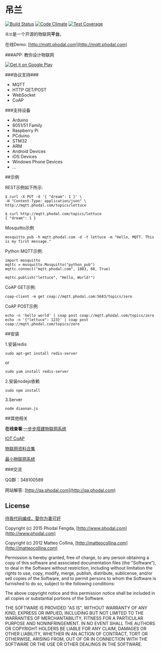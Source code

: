 # 吊兰

[![Build Status](https://travis-ci.org/phodal/diaonan.svg?branch=master)](https://travis-ci.org/phodal/diaonan)
[![Code Climate](https://codeclimate.com/github/phodal/diaonan/badges/gpa.svg)](https://codeclimate.com/github/phodal/diaonan)
[![Test Coverage](https://codeclimate.com/github/phodal/diaonan/badges/coverage.svg)](https://codeclimate.com/github/phodal/diaonan)

``吊兰``是一个开源的物联网**平台**。

在线Demo: [http://mqtt.phodal.com](http://mqtt.phodal.com)

###APP: 教你设计物联网

<a href="https://play.google.com/store/apps/details?id=com.phodal.designiot">
  <img alt="Get it on Google Play"
       src="https://developer.android.com/images/brand/zh-cn_generic_rgb_wo_60.png" />
</a>

###协议支持###

 - MQTT
 - HTTP GET/POST
 - WebSocket
 - CoAP


###支持设备

- Arduino
- 8051/51 Family
- Raspberry Pi
- PCduino
- STM32
- ARM
- Android Devices
- iOS Devices
- Windows Phone Devices
- ...

##示例

REST示例如下所示:

    $ curl -X PUT -d '{ "dream": 1 }' \
    -H "Content-Type: application/json" \
    http://mqtt.phodal.com/topics/lettuce

    $ curl http://mqtt.phodal.com/topics/lettuce
    { "dream": 1 }

Mosquitto示例

    mosquitto_pub -h mqtt.phodal.com -d -t lettuce -m "Hello, MQTT. This is my first message."

Python MQTT示例:

    import mosquitto
    mqttc = mosquitto.Mosquitto("python_pub")
    mqttc.connect("mqtt.phodal.com", 1883, 60, True)

    mqttc.publish("lettuce", "Hello, World!")

CoAP GET示例:

    coap-client -m get coap://mqtt.phodal.com:5683/topics/zero

CoAP POST示例

    echo -n 'hello world' | coap post coap://mqtt.phodal.com/topics/zero
    echo -n '{"lettuce": 123}' | coap post coap://mqtt.phodal.com/topics/zero

##安装

1.安装redis

    sudo apt-get install redis-server

or

    sudo yum install redis-server

2.安装nodejs依赖

    sudo npm install

3.Server

    node diaonan.js

##其他相关

**在线查看**:[一步步搭建物联网系统](http://designiot.phodal.com/)

[IOT CoAP](https://github.com/phodal/iot-coap)

[物联网资料合集](https://github.com/phodal/collection-iot)

[最小物联网系统](https://github.com/phodal/iot)

###交流

QQ群：348100589

网站解答: [http://qa.phodal.com](http://qa.phodal.com)

## License

[待我代码编成，娶你为妻可好](http://www.xuntayizhan.com/person/ji-ke-ai-qing-zhi-er-shi-dai-wo-dai-ma-bian-cheng-qu-ni-wei-qi-ke-hao-wan/)

Copyright (c) 2015 Phodal Fengda,  [http://www.phodal.com](http://www.phodal.com)

Copyright (c) 2012 Matteo Collina, [http://matteocollina.com](http://matteocollina.com)

Permission is hereby granted, free of charge, to any person
obtaining a copy of this software and associated documentation
files (the "Software"), to deal in the Software without
restriction, including without limitation the rights to use,
copy, modify, merge, publish, distribute, sublicense, and/or sell
copies of the Software, and to permit persons to whom the
Software is furnished to do so, subject to the following
conditions:

The above copyright notice and this permission notice shall be
included in all copies or substantial portions of the Software.

THE SOFTWARE IS PROVIDED "AS IS", WITHOUT WARRANTY OF ANY KIND,
EXPRESS OR IMPLIED, INCLUDING BUT NOT LIMITED TO THE WARRANTIES
OF MERCHANTABILITY, FITNESS FOR A PARTICULAR PURPOSE AND
NONINFRINGEMENT. IN NO EVENT SHALL THE AUTHORS OR COPYRIGHT
HOLDERS BE LIABLE FOR ANY CLAIM, DAMAGES OR OTHER LIABILITY,
WHETHER IN AN ACTION OF CONTRACT, TORT OR OTHERWISE, ARISING
FROM, OUT OF OR IN CONNECTION WITH THE SOFTWARE OR THE USE OR
OTHER DEALINGS IN THE SOFTWARE.
